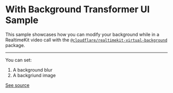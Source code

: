 # With Background Transformer UI Sample

This sample showcases how you can modify your background while in a RealtimeKit video call
with the [`@cloudflare/realtimekit-virtual-background`](https://www.npmjs.com/package/@cloudflare/realtimekit-virtual-background) package.

---

You can set:

1. A background blur
2. A backgriund image

<!-- With blur:

![A screenshot of using background blur](./screenshot-blur.png)

With background image:

![A screenshot of using a background image](./screenshot-image.png) -->

[See source](./src/App.tsx)
